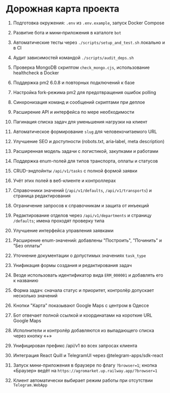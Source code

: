 <!-- Назначение файла: краткий план развития проекта. -->

# Дорожная карта проекта

1. Подготовка окружения: `.env` из `.env.example`, запуск Docker Compose
2. Развитие бота и мини‑приложения в каталоге `bot`
3. Автоматические тесты через `./scripts/setup_and_test.sh` локально и в CI
4. Аудит зависимостей командой `./scripts/audit_deps.sh`
5. Проверка MongoDB скриптом `check_mongo.cjs`, использование healthcheck в Docker
6. Поддержка pm2 6.0.8 и повторных подключений к базе
7. Настройка fork-режима pm2 для предотвращения ошибок polling
8. Синхронизация команд и сообщений скриптами при деплое
9. Расширение API и интерфейса по мере необходимости
10. Пагинация списка задач для уменьшения нагрузки на клиент
11. Автоматическое формирование `slug` для человекочитаемого URL
12. Улучшение SEO и доступности (robots.txt, aria‑label, meta description)
13. Расширенная модель задачи с логистикой, закупками и работами
14. Поддержка enum-полей для типов транспорта, оплаты и статусов
15. CRUD-эндпойнты `/api/v1/tasks` с полной формой заявки
16. Учёт этих полей в веб-клиенте и контроллерах
17. Справочники значений (`/api/v1/defaults`, `/api/v1/transports`) и страница редактирования
18. Ограничение запросов к справочникам и защита от инъекций
19. Редактирование отделов через `/api/v1/departments` и страницу `/defaults`; имена проходят проверку типа
20. Улучшение интерфейса управления заявками
21. Расширение enum-значений: добавлены "Построить", "Починить" и "Без оплаты"
21. Уточнение документации о допустимых значениях `task_type`
22. Унификация формы создания и редактирования задач
23. Везде использовать идентификатор вида `ERM_000001` и добавлять его к названию
24. Форма задач: сначала статус и приоритет, контролёр допускает несколько значений
25. Кнопки "Карта" показывают Google Maps с центром в Одессе
26. Бот отвечает полной ссылкой и координатами на короткие URL Google Maps
26. Исполнители и контролёр добавляются из выпадающего списка через кнопку «+»

27. Унифицирован префикс /api/v1 во всех запросах клиента
28. Интеграция React Quill и TelegramUI через @telegram-apps/sdk-react
29. Запуск мини-приложения в браузере по флагу `?browser=1`; кнопка «Браузер» ведёт на `https://agromarket.up.railway.app/?browser=1`
30. Клиент автоматически выбирает режим работы при отсутствии `Telegram.WebApp`


